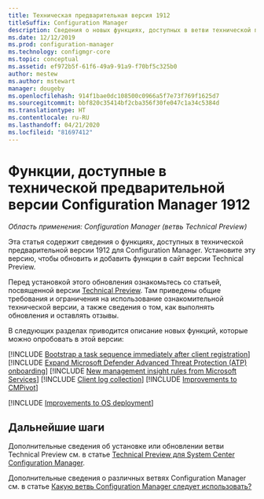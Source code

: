 ```yaml
---
title: Техническая предварительная версия 1912
titleSuffix: Configuration Manager
description: Сведения о новых функциях, доступных в ветви технической предварительной версии Configuration Manager 1912.
ms.date: 12/12/2019
ms.prod: configuration-manager
ms.technology: configmgr-core
ms.topic: conceptual
ms.assetid: ef972b5f-61f6-49a9-91a9-f70bf5c325b0
author: mestew
ms.author: mstewart
manager: dougeby
ms.openlocfilehash: 914f1bae0dc108500c0966a5f7e73f769f1625d7
ms.sourcegitcommit: bbf820c35414bf2cba356f30fe047c1a34c5384d
ms.translationtype: HT
ms.contentlocale: ru-RU
ms.lasthandoff: 04/21/2020
ms.locfileid: "81697412"
---
```

# <a name="features-in-configuration-manager-technical-preview-version-1912"></a>Функции, доступные в технической предварительной версии Configuration Manager 1912

*Область применения: Configuration Manager (ветвь Technical Preview)*

Эта статья содержит сведения о функциях, доступных в технической предварительной версии 1912 для Configuration Manager. Установите эту версию, чтобы обновить и добавить функции в сайт версии Technical Preview.

Перед установкой этого обновления ознакомьтесь со статьей, посвященной версии [Technical Preview](../technical-preview.md). Там приведены общие требования и ограничения на использование ознакомительной технической версии, а также сведения о том, как выполнять обновления и оставлять отзывы.

В следующих разделах приводится описание новых функций, которые можно опробовать в этой версии:

<!-- [!INCLUDE [Example feature name](includes/1912/1234567.md)] -->

[!INCLUDE [Bootstrap a task sequence immediately after client registration](includes/1912/5526972.md)]
[!INCLUDE [Expand Microsoft Defender Advanced Threat Protection (ATP) onboarding](includes/1912/5229962.md)]
[!INCLUDE [New management insight rules from Microsoft Services](includes/1912/3607758.md)]
[!INCLUDE [Client log collection](includes/1912/4226618.md)]
[!INCLUDE [Improvements to CMPivot](includes/1912/5870934.md)]

[!INCLUDE [Improvements to OS deployment](includes/1912/5842295.md)]
<!--5842295,5573175,5690481-->

<!--
## General known issues

[!INCLUDE [Hardware inventory reports](includes/1912/known-issue-osd.md)]
-->

## <a name="next-steps"></a>Дальнейшие шаги

Дополнительные сведения об установке или обновлении ветви Technical Preview см. в статье [Technical Preview для System Center Configuration Manager](../technical-preview.md).

Дополнительные сведения о различных ветвях Configuration Manager см. в статье [Какую ветвь Configuration Manager следует использовать?](../../understand/which-branch-should-i-use.md)

